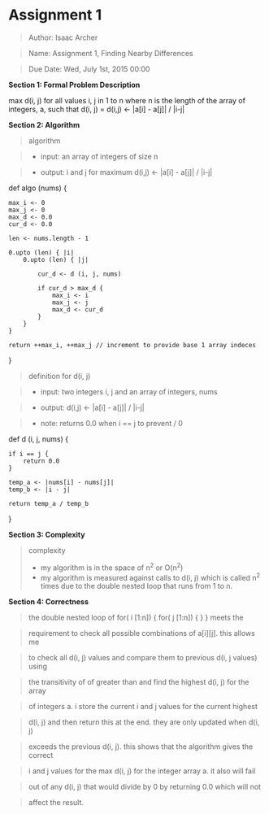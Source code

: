 # **Assignment 1**
> Author: Isaac Archer

> Name: Assignment 1, Finding Nearby Differences

> Due Date: Wed, July 1st, 2015 00:00


**Section 1: Formal Problem Description**

max d(i, j) for all values i, j in 1 to n where n is the length of
the array of integers, a, such that d(i, j) = d(i,j) <- |a[i] - a[j]| / |i-j|

**Section 2: Algorithm**
> algorithm

>- input: an array of integers of size n

>- output: i and j for maximum d(i,j) <- |a[i] - a[j]| / |i-j|

def algo (nums) {

	max_i <- 0
	max_j <- 0
	max_d <- 0.0
	cur_d <- 0.0

	len <- nums.length - 1

	0.upto (len) { |i|
		0.upto (len) { |j|

			cur_d <- d (i, j, nums)

			if cur_d > max_d {
				max_i <- i
				max_j <- j
				max_d <- cur_d
			}
		}
	}

	return ++max_i, ++max_j // increment to provide base 1 array indeces

}

> definition for d(i, j)

>- input: two integers i, j and an array of integers, nums

>- output: d(i,j) <- |a[i] - a[j]| / |i-j|

>- note: returns 0.0 when i == j to prevent / 0

def d (i, j, nums) {

	if i == j {
		return 0.0
	}

	temp_a <- |nums[i] - nums[j]|
	temp_b <- |i - j|

	return temp_a / temp_b

}

**Section 3: Complexity**
> complexity
>- my algorithm is in the space of n<sup>2</sup> or O(n<sup>2</sup>)
>- my algorithm is measured against calls to d(i, j) which is called n<sup>2</sup> times due to the double nested loop that runs from 1 to n.

**Section 4: Correctness**

> the double nested loop of for( i [1:n]) { for( j [1:n]) { } } meets the

> requirement to check all possible combinations of a[i][j]. this allows me

> to check all d(i, j) values and compare them to previous d(i, j values) using

> the transitivity of of greater than and find the highest d(i, j) for the array

> of integers a. i store the current i and j values for the current highest

> d(i, j) and then return this at the end. they are only updated when d(i, j)

> exceeds the previous d(i, j). this shows that the algorithm gives the correct

> i and j values for the max d(i, j) for the integer array a. it also will fail

> out of any d(i, j) that would divide by 0 by returning 0.0 which will not

> affect the result.